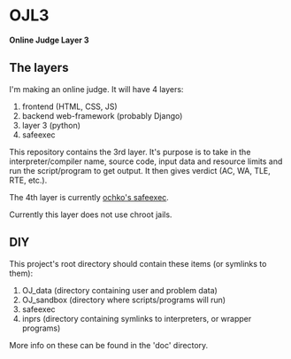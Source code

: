 # OJL3

**Online Judge Layer 3**

## The layers

I'm making an online judge. It will have 4 layers:

1. frontend (HTML, CSS, JS)
2. backend web-framework (probably Django)
3. layer 3 (python)
4. safeexec

This repository contains the 3rd layer. It's purpose is to take in the interpreter/compiler name, source code, input data and resource limits and run the script/program to get output. It then gives verdict (AC, WA, TLE, RTE, etc.).

The 4th layer is currently [ochko's safeexec](https://github.com/ochko/safeexec).

Currently this layer does not use chroot jails.

## DIY

This project's root directory should contain these items (or symlinks to them):

1. OJ_data (directory containing user and problem data)
2. OJ_sandbox (directory where scripts/programs will run)
3. safeexec
4. inprs (directory containing symlinks to interpreters, or wrapper programs)

More info on these can be found in the 'doc' directory.
